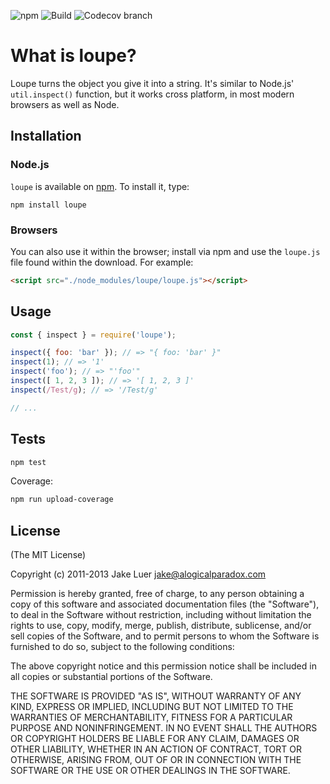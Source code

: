 ![npm](https://img.shields.io/npm/v/loupe?logo=npm)
![Build](https://github.com/chaijs/loupe/workflows/Build/badge.svg?branch=master)
![Codecov branch](https://img.shields.io/codecov/c/github/chaijs/loupe/master?logo=codecov)

# What is loupe?

Loupe turns the object you give it into a string. It's similar to Node.js' `util.inspect()` function, but it works cross platform, in most modern browsers as well as Node.

## Installation

### Node.js

`loupe` is available on [npm](http://npmjs.org). To install it, type:

    npm install loupe

### Browsers

You can also use it within the browser; install via npm and use the `loupe.js` file found within the download. For example:

```html
<script src="./node_modules/loupe/loupe.js"></script>
```

## Usage

``` js
const { inspect } = require('loupe');
```

```js
inspect({ foo: 'bar' }); // => "{ foo: 'bar' }"
inspect(1); // => '1'
inspect('foo'); // => "'foo'"
inspect([ 1, 2, 3 ]); // => '[ 1, 2, 3 ]'
inspect(/Test/g); // => '/Test/g'

// ...
```

## Tests

```bash
npm test
```

Coverage:

```bash
npm run upload-coverage
```

## License

(The MIT License)

Copyright (c) 2011-2013 Jake Luer <jake@alogicalparadox.com>

Permission is hereby granted, free of charge, to any person obtaining a copy of this software and associated documentation files (the "Software"), to deal in the Software without restriction, including without limitation the rights to use, copy, modify, merge, publish, distribute, sublicense, and/or sell copies of the Software, and to permit persons to whom the Software is furnished to do so, subject to the following conditions:

The above copyright notice and this permission notice shall be included in all copies or substantial portions of the Software.

THE SOFTWARE IS PROVIDED "AS IS", WITHOUT WARRANTY OF ANY KIND, EXPRESS OR IMPLIED, INCLUDING BUT NOT LIMITED TO THE WARRANTIES OF MERCHANTABILITY, FITNESS FOR A PARTICULAR PURPOSE AND NONINFRINGEMENT. IN NO EVENT SHALL THE AUTHORS OR COPYRIGHT HOLDERS BE LIABLE FOR ANY CLAIM, DAMAGES OR OTHER LIABILITY, WHETHER IN AN ACTION OF CONTRACT, TORT OR OTHERWISE, ARISING FROM, OUT OF OR IN CONNECTION WITH THE SOFTWARE OR THE USE OR OTHER DEALINGS IN THE SOFTWARE.
